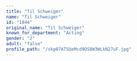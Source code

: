 ```yaml
---
title: "Til Schweiger"
name: "Til Schweiger"
id: "1844"
original_name: "Til Schweiger"
known_for_department: "Acting"
gender: "2"
adult: "false"
profile_path: "/skp07ATSUeMcd9OS8W3WLkN27uF.jpg"
---
```

